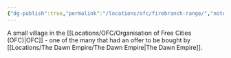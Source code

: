 ```yaml
---
{"dg-publish":true,"permalink":"/locations/ofc/firebranch-range/","noteIcon":"","created":"2024-02-28T18:15:40.759+00:00","updated":"2024-12-13T23:05:32.525+00:00"}
---
```


A small village in the [[Locations/OFC/Organisation of Free Cities (OFC)\|OFC]] - one of the many that had an offer to be bought by [[Locations/The Dawn Empire/The Dawn Empire\|The Dawn Empire]].